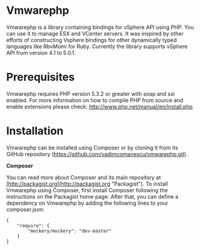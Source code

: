 Vmwarephp
========
Vmwarephp is a library containing bindings for vSphere API using PHP. You can
use it to manage ESX and VCenter servers. It was inspired by other efforts of
constructing Vsphere bindings for other dynamically typed languages like RbvMomi
for Ruby. Currently the library supports vSphere API from version 4.1 to 5.0.1.

Prerequisites
========
Vmwarephp requires PHP version 5.3.2 or greater with soap and ssl enabled. For more
information on how to compile PHP from source and enable extensions please check:
http://www.php.net/manual/en/install.php

Installation
========

Vmwarephp can be installed using Composer or by cloning it from its GitHub repository
(https://github.com/vadimcomanescu/vmwarephp.git).

**Composer**

You can read more about Composer and its main repository at
[http://packagist.org](http://packagist.org "Packagist"). To install
Vmwarephp using Composer, first install Composer following the instructions on the
Packagist home page. After that, you can define a dependency on Vmwarephp by adding
the following lines to your composer.json:

    {
        "require": {
            "mockery/mockery": "dev-master"
        }
    }